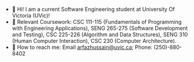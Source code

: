 - 🌱 Hi! I am a current Software Engineering student at University Of Victoria (UVic)!
- 🌱 Relevant Coursework: CSC 111-115 (Fundamentals of Programming with Engineering Applications), SENG 265-275 (Software Development and Testing), 
     CSC 225-226 (Algorithm and Data Structures), SENG 310 (Human Computer Interaction), CSC 230 (Computer Architecture).
- 🌱 How to reach me: Email <arfazhussain@uvic.ca>; Phone: (250)-880-8402

<!---
arfazhuss/arfazhuss is a ✨ special ✨ repository because its `README.md` (this file) appears on your GitHub profile.
You can click the Preview link to take a look at your changes.
--->
